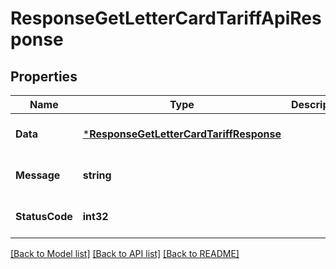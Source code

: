 # ResponseGetLetterCardTariffApiResponse

## Properties
Name | Type | Description | Notes
------------ | ------------- | ------------- | -------------
**Data** | [***ResponseGetLetterCardTariffResponse**](response.GetLetterCardTariffResponse.md) |  | [optional] [default to null]
**Message** | **string** |  | [optional] [default to null]
**StatusCode** | **int32** |  | [optional] [default to null]

[[Back to Model list]](../README.md#documentation-for-models) [[Back to API list]](../README.md#documentation-for-api-endpoints) [[Back to README]](../README.md)


